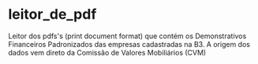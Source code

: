 # leitor_de_pdf
Leitor dos pdfs's (print document format) que contém os Demonstrativos Financeiros Padronizados das empresas cadastradas na B3. A origem dos dados vem direto da Comissão de Valores Mobiliários (CVM)
